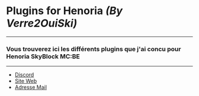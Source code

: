 # Plugins for Henoria *(By Verre2OuiSki)*

---
### Vous trouverez ici les différents plugins que j'ai concu pour **Henoria SkyBlock MC:BE**

---

- [Discord](https://discord.com/invite/xkHEYam)
- [Site Web](https://henoria-mcbe.buycraft.net/)
- [Adresse Mail](henoriape@gmail.com)
